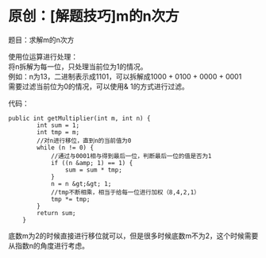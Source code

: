 # 原创：[解题技巧]m的n次方

题目：求解m的n次方

使用位运算进行处理：<br/>
将n拆解为每一位，只处理当前位为1的情况。<br/>
例如：n为13，二进制表示成1101，可以拆解成1000 + 0100 + 0000 + 0001<br/>
需要过滤当前位为0的情况，可以使用&amp; 1的方式进行过滤。

代码：

```
public int getMultiplier(int m, int n) {
        int sum = 1;
        int tmp = m;
        //对n进行移位，直到n的当前值为0
        while (n != 0) {
            //通过与0001相与得到最后一位，判断最后一位的值是否为1
            if ((n &amp; 1) == 1) {
                sum = sum * tmp;
            }
            n = n &gt;&gt; 1;
            //tmp不断相乘，相当于给每一位进行加权（8,4,2,1）
            tmp *= tmp;
        }
        return sum;
    }

```

底数m为2的时候直接进行移位就可以，但是很多时候底数m不为2，这个时候需要从指数n的角度进行考虑。
